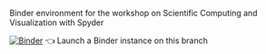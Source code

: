 Binder environment for the workshop on Scientific Computing and Visualization with Spyder

[![Binder](https://mybinder.org/badge_logo.svg)](https://mybinder.org/v2/gh/spyder-ide/binder-environments/psf-workshop-1?urlpath=git-pull%3Frepo%3Dhttps%253A%252F%252Fgithub.com%252Fjuanis2112%252FSpyder-Workshop%26urlpath%3Ddesktop%252F%26branch%3Dmaster) :point_left: Launch a Binder instance on this branch
